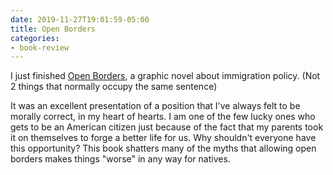 ```yaml
---
date: 2019-11-27T19:01:59-05:00
title: Open Borders
categories:
- book-review
---
```


I just finished [Open Borders](https://amzn.to/35FoTXV), a graphic novel about immigration policy.
(Not 2 things that normally occupy the same sentence)

It was an excellent presentation of a position that I've always felt to be morally correct, in my
heart of hearts. I am one of the few lucky ones who gets to be an American citizen just because of
the fact that my parents took it on themselves to forge a better life for us. Why shouldn't everyone
have this opportunity? This book shatters many of the myths that allowing open borders makes things
"worse" in any way for natives.
